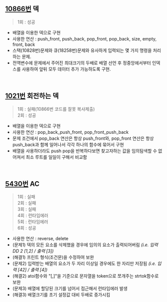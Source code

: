 ## [10866번](https://www.acmicpc.net/problem/10866) 덱
> 1회 : 성공
- 배열을 이용한 덱으로 구현
- 사용한 연산 : push_front, push_back, pop_front, pop_back, size, empty, front, back
- 스택(10828번)문제와 큐(18258번)문제와 유사하게 입력되는 몇 가지 명령을 처리하는 문제.
- 전역변수에 문제에서 주어진 최대크기의 두배로 배열 선언 후 정중앙에서부터 인덱스를 사용하여 앞뒤 모두 데이터 추가 가능하도록 구현.
<br>

## [1021번](https://www.acmicpc.net/problem/1021) 회전하는 덱
> 1회 : 실패(10866번 코드를 잘못 복사제출) <br>
> 2회 : 성공
- 배열을 이용한 덱으로 구현
- 사용한 연산 : pop_back_push_front, pop_front_push_back
- 문제 조건에서 pop_back 연산은 항상 push_front와, pop_front 연산은 항상 push_back과 함께 일어나서 각각 하나의 함수에 묶어서 구현
- 배열을 사용하더라도 push pop을 반복하다보면 찾고자하는 값을 임의탐색할 수 없어져서 최소 루트를 일일이 구해서 비교함
<br>

## [5430번](https://www.acmicpc.net/problem/5430) AC
> 1회 : 실패 <br>
> 2회 : 실패 <br>
> 3회 : 실패 <br>
> 4회 : 런타임에러 <br>
> 5회 : 런타임에러 <br>
> 6회 : 성공
- 사용한 연산 : reverse, delete
- (문제1) 덱의 모든 요소를 삭제했을 경우에 임의의 요소가 출력되어버림 *(i.e. 입력 DD 2 [1,2] / 출력 [3])*
- (해결1) 프린트 형식(조건문)을 수정하여 보완
- (문제2) 입력받는 배열의 요소가 두 자리 이상일 경우에도 한 자리만 저장됨 *(i.e. 입력 [42] / 출력 [4])*
- (해결2) atoi함수와 "[,]"을 기준으로 문자열을 token으로 쪼개주는 strtok함수로 보완
- (문제3) 배열에 할당된 크기를 넘어서 접근해서 런타임에러 발생
- (해결3) 배열크기를 초기 설정값 대비 두배로 증가시킴
<br>
